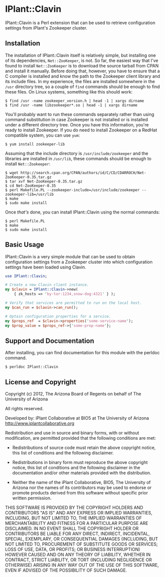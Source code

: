 # IPlant::Clavin

IPlant::Clavin is a Perl extension that can be used to retrieve configuration
settings from iPlant's Zookeeper cluster.

## Installation

The installation of IPlant::Clavin itself is relatively simple, but installing
one of its dependencies, `Net::ZooKeeper`, is not.  So far, the easiest way
that I've found to install `Net::ZooKeeper` is to download the source tarball
from CPAN and install it manually.  Before doing that, however, you have to
ensure that a C compiler is installed and know the path to the Zookeeper
client library and its include files.  In my experience, the files are
installed somewhere in the `/usr` directory tree, so a couple of `find`
commands should be enough to find these files.  On Linux systems, something
like this should work:

```
$ find /usr -name zookeeper_version.h | head -1 | xargs dirname
$ find /usr -name libzookeeper*.so | head -1 | xargs dirname
```

You'll probably want to run these commands separately rather than using
command substitution in case Zookeeper is not installed or is installed under
a different directory tree.  Once you have this information, you're ready to
install Zookeeper.  If you do need to install Zookeeper on a RedHat compatible
system, you can use `yum`:

```
$ yum install zookeeper-lib
```

Assuming that the include directory is `/usr/include/zookeeper` and the
libraries are installed in `/usr/lib`, these commands should be enough to
install `Net::Zookeeper`:

```
$ wget http://search.cpan.org/CPAN/authors/id/C/CD/CDARROCH/Net-ZooKeeper-0.35.tar.gz
$ tar xvf Net-ZooKeeper-0.35.tar.gz
$ cd Net-ZooKeeper-0.35
$ perl Makefile.PL --zookeeper-include=/usr/include/zookeeper --zookeeper-lib=/usr/lib
$ make
$ sudo make install
```

Once _that's_ done, you can install IPlant::Clavin using the normal commands:

```
$ perl Makefile.PL
$ make
$ sudo make install
```

## Basic Usage

IPlant::Clavin is a very simple module that can be used to obtain
configuration settings from a Zookeeper cluster into which configuration
settings have been loaded using Clavin.

```perl
use IPlant::Clavin;

# Create a new Clavin client instance.
my $clavin = IPlant::Clavin->new(
    { zk_hosts => 'by-tor:1234,snow-dog:4321' } );

# Verify that services are permitted to run on the local host.
my $can_run = $clavin->can_run();

# Optain configuration properties for a service.
my $props_ref  = $clavin->properties('some-service-name');
my $prop_value = $props_ref->{'some-prop-name'};
```

## Support and Documentation

After installing, you can find documentation for this module with the
perldoc command.

```
$ perldoc IPlant::Clavin
```

## License and Copyright

Copyright (c) 2012, The Arizona Board of Regents on behalf of The University
of Arizona

All rights reserved.

Developed by: iPlant Collaborative at BIO5 at The University of Arizona
http://www.iplantcollaborative.org

Redistribution and use in source and binary forms, with or without
modification, are permitted provided that the following conditions are met:

 * Redistributions of source code must retain the above copyright notice, this
   list of conditions and the following disclaimer.

 * Redistributions in binary form must reproduce the above copyright notice,
   this list of conditions and the following disclaimer in the documentation
   and/or other materials provided with the distribution.

 * Neither the name of the iPlant Collaborative, BIO5, The University of
   Arizona nor the names of its contributors may be used to endorse or promote
   products derived from this software without specific prior written
   permission.

THIS SOFTWARE IS PROVIDED BY THE COPYRIGHT HOLDERS AND CONTRIBUTORS "AS IS"
AND ANY EXPRESS OR IMPLIED WARRANTIES, INCLUDING, BUT NOT LIMITED TO, THE
IMPLIED WARRANTIES OF MERCHANTABILITY AND FITNESS FOR A PARTICULAR PURPOSE ARE
DISCLAIMED. IN NO EVENT SHALL THE COPYRIGHT HOLDER OR CONTRIBUTORS BE LIABLE
FOR ANY DIRECT, INDIRECT, INCIDENTAL, SPECIAL, EXEMPLARY, OR CONSEQUENTIAL
DAMAGES (INCLUDING, BUT NOT LIMITED TO, PROCUREMENT OF SUBSTITUTE GOODS OR
SERVICES; LOSS OF USE, DATA, OR PROFITS; OR BUSINESS INTERRUPTION) HOWEVER
CAUSED AND ON ANY THEORY OF LIABILITY, WHETHER IN CONTRACT, STRICT LIABILITY,
OR TORT (INCLUDING NEGLIGENCE OR OTHERWISE) ARISING IN ANY WAY OUT OF THE USE
OF THIS SOFTWARE, EVEN IF ADVISED OF THE POSSIBILITY OF SUCH DAMAGE.
